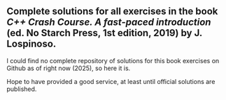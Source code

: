 **Complete solutions for all exercises in the book *C++ Crash Course. A fast-paced introduction* (ed. No Starch Press, 1st edition, 2019) by J. Lospinoso.**
---

I could find no complete repository of solutions for this book exercises on Github as of right now (2025), so here it is. 

Hope to have provided a good service, at least until official solutions are published.
